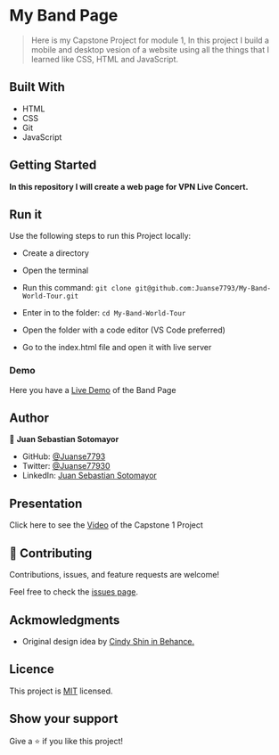 # My Band Page

> Here is my Capstone Project for module 1, In this project I build a mobile and desktop vesion of a website using all the things that I learned like CSS, HTML and JavaScript.


## Built With

- HTML
- CSS
- Git
- JavaScript

## Getting Started

**In this repository I will create a web page for VPN Live Concert.**


## Run it

Use the following steps to run this Project locally:

- Create a directory

- Open the terminal

- Run this command:
`git clone git@github.com:Juanse7793/My-Band-World-Tour.git`

- Enter in to the folder:
`cd My-Band-World-Tour`

- Open the folder with a code editor (VS Code preferred)

- Go to the index.html file and open it with live server



### Demo

Here you have a [Live Demo](https://juanse7793.github.io/My-Band-World-Tour/) of the Band Page


## Author

👤 **Juan Sebastian Sotomayor**

- GitHub: [@Juanse7793](https://github.com/Juanse7793)
- Twitter: [@Juanse77930](https://twitter.com/Juanse77930)
- LinkedIn: [Juan Sebastian Sotomayor](https://linkedin.com/in/juan-sebastian-sotomayor-2bb395198)


## Presentation

Click here to see the [Video](https://drive.google.com/file/d/1GA1WXJZ74ASAINnAwXY6NZNI1nt9xAR0/view?usp=sharing) of the Capstone 1 Project

## 🤝 Contributing

Contributions, issues, and feature requests are welcome!

Feel free to check the [issues page](https://github.com/Juanse7793/Capstone-Module-1/issues).

## Ackmowledgments

- Original design idea by [Cindy Shin in Behance.](https://www.behance.net/adagio07)

## Licence

This project is [MIT](./MIT.md) licensed.

## Show your support

Give a ⭐️ if you like this project!
